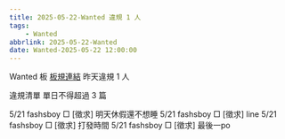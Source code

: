 ```yaml
---
title: 2025-05-22-Wanted 違規 1 人
tags:
    - Wanted
abbrlink: 2025-05-22-Wanted
date: Wanted-2025-05-22 12:00:00
---
```

Wanted 板 [板規連結](https://www.ptt.cc/bbs/Wanted/M.1608829773.A.D3B.html)
昨天違規 1 人
<!-- more -->

違規清單
單日不得超過 3 篇

5/21 fashsboy □ [徵求] 明天休假還不想睡
5/21 fashsboy □ [徵求] line
5/21 fashsboy □ [徵求] 打發時間
5/21 fashsboy □ [徵求] 最後一po